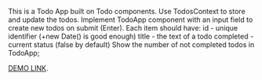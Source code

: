 This is a Todo App built on Todo components.
Use TodosContext to store and update the todos.
Implement TodoApp component with an input field to create new todos on submit (Enter). Each item should have:
id - unique identifier (+new Date() is good enough)
title - the text of a todo
completed - current status (false by default)
Show the number of not completed todos in TodoApp;

[DEMO LINK](https://mrogozhinskaya.github.io/react_todo-app/).
